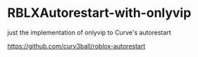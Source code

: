 # RBLXAutorestart-with-onlyvip
just the implementation of onlyvip to Curve's autorestart

https://github.com/curv3ball/roblox-autorestart
